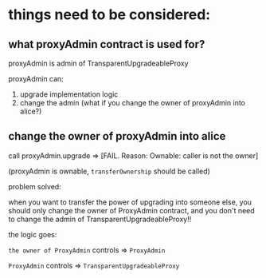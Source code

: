 # things need to be considered:

## what proxyAdmin contract is used for?
proxyAdmin is admin of TransparentUpgradeableProxy
   
   proxyAdmin can:

   1. upgrade implementation logic
   2. change the admin (what if you change the owner of proxyAdmin into alice?)

## change the owner of proxyAdmin into alice
call proxyAdmin.upgrade => [FAIL. Reason: Ownable: caller is not the owner]

(proxyAdmin is ownable, `transferOwnership` should be called)

problem solved:

when you want to transfer the power of upgrading into someone else, you should only change the owner of ProxyAdmin contract, and you don't need to change the admin of TransparentUpgradeableProxy!!

the logic goes:

`the owner of ProxyAdmin` controls => `ProxyAdmin`

`ProxyAdmin` controls => `TransparentUpgradeableProxy`

   
